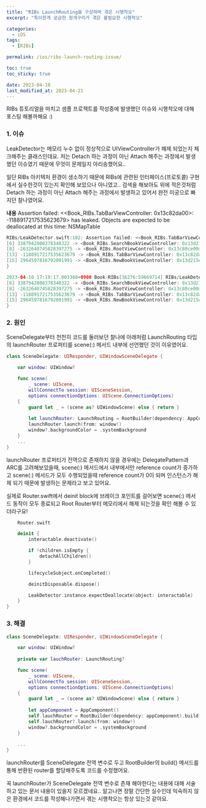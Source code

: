 ```yaml
---
title: "RIBs LaunchRouting을 구성하며 겪은 시행착오"
excerpt: "특이한게 궁금한 청개구리가 겪은 불필요한 시행착오"

categories:
  - iOS
tags:
  - [RIBs]

permalink: /ios/ribs-launch-routing-issue/

toc: true
toc_sticky: true

date: 2023-04-10
last_modified_at: 2023-04-21
---
```


RIBs 튜토리얼을 마치고 샘플 프로젝트를 작성중에 발생했던 이슈와 시행착오에 대해 포스팅 해볼까해요 :)

### 1. 이슈

LeakDetector는 메모리 누수 없이 정상적으로 UIViewController가 해제 되었는지 체크해주는 클래스인데요. 저는 Detach 하는 과정이 아닌 Attach 해주는 과정에서 발생했던 이슈였기 때문에 무엇이 문제일지 아리송했어요..

일단 RIBs 아키텍처 환경이 생소하기 때문에 RIBs에 관련된 인터페이스(프로토콜) 구현에서 실수한것이 있는지 확인해 보았으나 아니였고.. 검색을 해보아도 위에 적은것처럼 Detach 하는 과정이 아닌 Attach 해주는 과정에서 발생하고 있어서 완전 미궁으로 빠지던 찰나였어요.

**내용**
Assertion failed: <<Book_RIBs.TabBarViewController: 0x13c82da00>: -1188917217535623679> has leaked. Objects are expected to be deallocated at this time: NSMapTable

```swift
RIBs/LeakDetector.swift:102: Assertion failed: <<Book_RIBs.TabBarViewController: 0x13c82da00>: -1188917217535623679> has leaked. Objects are expected to be deallocated at this time: NSMapTable {
[6] 3387942808378348322 -> <Book_RIBs.SearchBookViewController: 0x13d216240>
[8] -2632640745828397275 -> <Book_RIBs.RootViewController: 0x13c80ce00>
[13] -1188917217535623679 -> <Book_RIBs.TabBarViewController: 0x13c82da00>
[15] 2964597816792091991 -> <Book_RIBs.NewBookViewController: 0x13d215eb0>
}

2023-04-10 17:19:17.003360+0900 Book-RIBs[36276:59669714] RIBs/LeakDetector.swift:102: Assertion failed: <<Book_RIBs.TabBarViewController: 0x13c82da00>: -1188917217535623679> has leaked. Objects are expected to be deallocated at this time: NSMapTable {
[6] 3387942808378348322 -> <Book_RIBs.SearchBookViewController: 0x13d216240>
[8] -2632640745828397275 -> <Book_RIBs.RootViewController: 0x13c80ce00>
[13] -1188917217535623679 -> <Book_RIBs.TabBarViewController: 0x13c82da00>
[15] 2964597816792091991 -> <Book_RIBs.NewBookViewController: 0x13d215eb0>
}
```

### 2. 원인

SceneDelegate부터 천천히 코드를 둘러보던 찰나에 아래처럼 LaunchRouting 타입의 launchRouter 프로퍼티를 scene(:) 메서드 내부에 선언했던 것이 이유였어요.

```swift
class SceneDelegate: UIResponder, UIWindowSceneDelegate {

    var window: UIWindow?

    func scene(
        _ scene: UIScene,
        willConnectTo session: UISceneSession,
        options connectionOptions: UIScene.ConnectionOptions)
    {
        guard let _ = (scene as? UIWindowScene) else { return }
        
        let launchRouter: LaunchRouting = RootBuilder(dependency: AppComponent()).build()
        launchRouter.launch(from: window!)
        window?.backgroundColor = .systemBackground
    }
	...
}
```

launchRouter 프로퍼티가 전역으로 존재하지 않을 경우에는 DelegatePattern과 ARC를 고려해보았을때, scene(:) 메서드에서 내부에서만 reference count가 증가하고 scene(:) 메서드가 모두 수행되었을때 reference count가 0이 되며 인스턴스가 해제 되기 때문에 발생하는 문제라고 보고 있어요.

실제로 Router.swift에서 deinit block에 브레이크 포인트를 걸어보면 scene(:) 메서드 동작이 모두 종료되고 Root Router부터 메모리에서 해제 되는것을 확인 해볼 수 있더라구요!

```swift
	Router.swift

    deinit {
        interactable.deactivate()

        if !children.isEmpty {
            detachAllChildren()
        }

        lifecycleSubject.onCompleted()

        deinitDisposable.dispose()

        LeakDetector.instance.expectDeallocate(object: interactable)
    }
}
```

### 3. 해결


```swift
class SceneDelegate: UIResponder, UIWindowSceneDelegate {

    var window: UIWindow?
    
    private var lauchRouter: LaunchRouting?

    func scene(
        _ scene: UIScene,
        willConnectTo session: UISceneSession,
        options connectionOptions: UIScene.ConnectionOptions)
    {
        guard let _ = (scene as? UIWindowScene) else { return }
        
        let appComponent = AppComponent()
        self.lauchRouter = RootBuilder(dependency: appComponent).build()
        self.lauchRouter?.launch(from: window!)
        window?.backgroundColor = .systemBackground
    }
    
    ...
}
```

launchRouter를 SceneDelegate 전역 변수로 두고 RootBuilder의 build() 메서드를 통해 반환된 router를 할당해주도록 코드를 수정했어요.

꼭 launchRouter가 SceneDelegate 전역 변수로 존재 해야한다는 내용에 대해 서술하고 있는 문서 내용이 있을지 모르겠네요.. 알고나면 정말 간단한 실수인데 익숙하지 않은 환경에서 코드를 작성해나가면서 겪는 시행착오는 항상 있는것 같아요.
